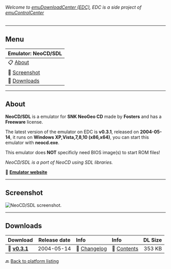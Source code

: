 ###### Welcome to [emuDownloadCenter (EDC)](https://github.com/PhoenixInteractiveNL/emuDownloadCenter/wiki/), EDC is a side project of [emuControlCenter](https://github.com/PhoenixInteractiveNL/emuControlCenter/wiki/)
***
## Menu
| **Emulator: NeoCD/SDL** |
|:---------|
| :clipboard: [About](#about) |
| :sunrise: [Screenshot](#screenshot) |
| :floppy_disk: [Downloads](#downloads) |
***
## About
**NeoCD/SDL** is a emulator for **SNK NeoGeo CD** made by **Fosters** and has a **Freeware** license.

The latest version of the emulator on EDC is **v0.3.1**, released on **2004-05-14**, it runs on **Windows XP,Vista,7,8,10 (x86,x64)**, you can start this emulator with **neocd.exe**.

This emulator does **NOT** specificly need BIOS image(s) to start ROM files!

_NeoCD/SDL is a port of NeoCD using SDL libraries._

:link: [**Emulator website**](http://pacifi3d.retrogames.com/neocdsdl/)
***
## Screenshot
![](https://raw.githubusercontent.com/PhoenixInteractiveNL/emuDownloadCenter/master/hooks/neocdsdl/screen.jpg "NeoCD/SDL screenshot.")
***
## Downloads
| Download | Release date  | Info       | Info       | DL Size    |
|:---------|:-------------:|:-----------|:-----------|-----------:|
| :floppy_disk: [**v0.3.1**](https://github.com/PhoenixInteractiveNL/edc-repo0003/raw/master/neocdsdl/0.3.1.7z) | 2004-05-14 | :page_facing_up: [Changelog](https://github.com/PhoenixInteractiveNL/edc-repo0003/blob/master/neocdsdl/0.3.1_changelog.txt) | :mag_right: [Contents](https://github.com/PhoenixInteractiveNL/edc-repo0003/blob/master/neocdsdl/0.3.1_contents.txt) | 353 KB |

:back: [Back to platform listing](https://github.com/PhoenixInteractiveNL/emuDownloadCenter/wiki/EDC-Platform-List)

